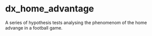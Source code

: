 # dx_home_advantage
A series of hypothesis tests analysing the phenomenom of the home advange in a football game.
